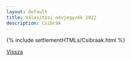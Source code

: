 ```yaml
---
layout: default
title: Választási névjegyzék 2022
description: Csibrák
---
```


{% include settlementHTMLs/Csibraak.html %}

[Vissza](../)